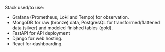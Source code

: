 Stack used/to use:

- Grafana (Prometheus, Loki and Tempo) for observation.
- MongoDB for raw (bronze) data, PostgresQL for transformed/flattened data (silver) and modeled finished tables (gold).
- FastAPI for API deployment
- Django for web hosting.
- React for dashboarding.
